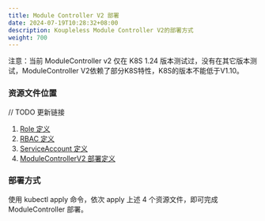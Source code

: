 ```yaml
---
title: Module Controller V2 部署
date: 2024-07-19T10:28:32+08:00
description: Koupleless Module Controller V2的部署方式
weight: 700
---
```


注意：当前 ModuleController v2 仅在 K8S 1.24 版本测试过，没有在其它版本测试，ModuleController V2依赖了部分K8S特性，K8S的版本不能低于V1.10。

### 资源文件位置

// TODO 更新链接
1. [Role 定义](https://github.com/koupleless/virtual-kubelet/blob/main/samples/rabc/base_service_account_cluster_role.yaml)
2. [RBAC 定义](https://github.com/koupleless/virtual-kubelet/blob/main/samples/rabc/base_service_account_cluster_role_binding.yaml)
3. [ServiceAccount 定义](https://github.com/koupleless/virtual-kubelet/blob/main/samples/rabc/base_service_account.yaml)
4. [ModuleControllerV2 部署定义](https://github.com/koupleless/virtual-kubelet/blob/main/samples/virtual_kubelet_pod.yaml)

### 部署方式

使用 kubectl apply 命令，依次 apply 上述 4 个资源文件，即可完成 ModuleController 部署。

<br/>
<br/>
